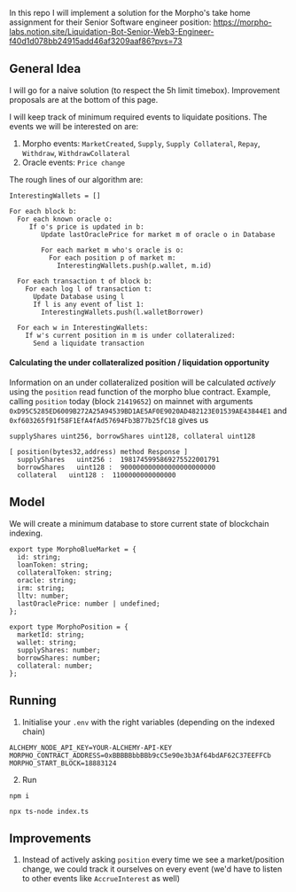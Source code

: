 In this repo I will implement a solution for the Morpho's take home assignment for their Senior Software engineer position:
https://morpho-labs.notion.site/Liquidation-Bot-Senior-Web3-Engineer-f40d1d078bb24915add46af3209aaf86?pvs=73

## General Idea

I will go for a naive solution (to respect the 5h limit timebox). Improvement proposals are at the bottom of this page.

I will keep track of minimum required events to liquidate positions.
The events we will be interested on are:

1. Morpho events: `MarketCreated`, `Supply`, `Supply Collateral`, `Repay`, `Withdraw`, `WithdrawCollateral`
2. Oracle events: `Price change`

The rough lines of our algorithm are:

```
InterestingWallets = []

For each block b:
  For each known oracle o:
     If o's price is updated in b:
        Update lastOraclePrice for market m of oracle o in Database

        For each market m who's oracle is o:
          For each position p of market m:
            InterestingWallets.push(p.wallet, m.id)

  For each transaction t of block b:
    For each log l of transaction t:
      Update Database using l
      If l is any event of list 1:
        InterestingWallets.push(l.walletBorrower)

  For each w in InterestingWallets:
    If w's current position in m is under collateralized:
      Send a liquidate transaction
```

#### Calculating the under collateralized position / liquidation opportunity

Information on an under collateralized position will be calculated _actively_ using the `position` read function of the morpho blue contract.
Example, calling `position` today (block `21419652`) on mainnet with arguments `0xD95C5285ED6009B272A25A94539BD1AE5AF0E9020AD482123E01539AE43844E1` and `0xf603265f91f58F1EfA4fAd57694Fb3B77b25fC18` gives us

```
supplyShares uint256, borrowShares uint128, collateral uint128

[ position(bytes32,address) method Response ]
  supplyShares   uint256 :  1981745995869275522001791
  borrowShares   uint128 :  900000000000000000000000
  collateral   uint128 :  1100000000000000
```

## Model

We will create a minimum database to store current state of blockchain indexing.

```
export type MorphoBlueMarket = {
  id: string;
  loanToken: string;
  collateralToken: string;
  oracle: string;
  irm: string;
  lltv: number;
  lastOraclePrice: number | undefined;
};

export type MorphoPosition = {
  marketId: string;
  wallet: string;
  supplyShares: number;
  borrowShares: number;
  collateral: number;
};
```

## Running

1. Initialise your `.env` with the right variables (depending on the indexed chain)

`ALCHEMY_NODE_API_KEY=YOUR-ALCHEMY-API-KEY`
`MORPHO_CONTRACT_ADDRESS=0xBBBBBbbBBb9cC5e90e3b3Af64bdAF62C37EEFFCb`
`MORPHO_START_BLOCK=18883124`

2. Run

`npm i`

`npx ts-node index.ts`

## Improvements

1. Instead of actively asking `position` every time we see a market/position change, we could track it ourselves on every event (we'd have to listen to other events like `AccrueInterest` as well)
